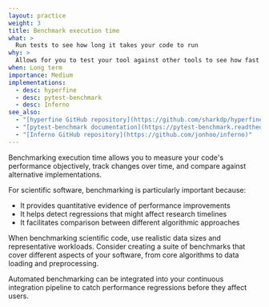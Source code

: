 ```yaml
---
layout: practice
weight: 3
title: Benchmark execution time
what: >
  Run tests to see how long it takes your code to run
why: >
  Allows for you to test your tool against other tools to see how fast you run in comparison
when: Long term
importance: Medium
implementations:
  - desc: hyperfine
  - desc: pytest-benchmark
  - desc: Inferno
see_also:
  - "[hyperfine GitHub repository](https://github.com/sharkdp/hyperfine)"
  - "[pytest-benchmark documentation](https://pytest-benchmark.readthedocs.io/en/latest/)"
  - "[Inferno GitHub repository](https://github.com/jonhoo/inferno)"
---
```


Benchmarking execution time allows you to measure your code's performance objectively, track changes over time, and compare against alternative implementations.

For scientific software, benchmarking is particularly important because:
- It provides quantitative evidence of performance improvements
- It helps detect regressions that might affect research timelines
- It facilitates comparison between different algorithmic approaches

When benchmarking scientific code, use realistic data sizes and representative workloads. Consider creating a suite of benchmarks that cover different aspects of your software, from core algorithms to data loading and preprocessing.

Automated benchmarking can be integrated into your continuous integration pipeline to catch performance regressions before they affect users.